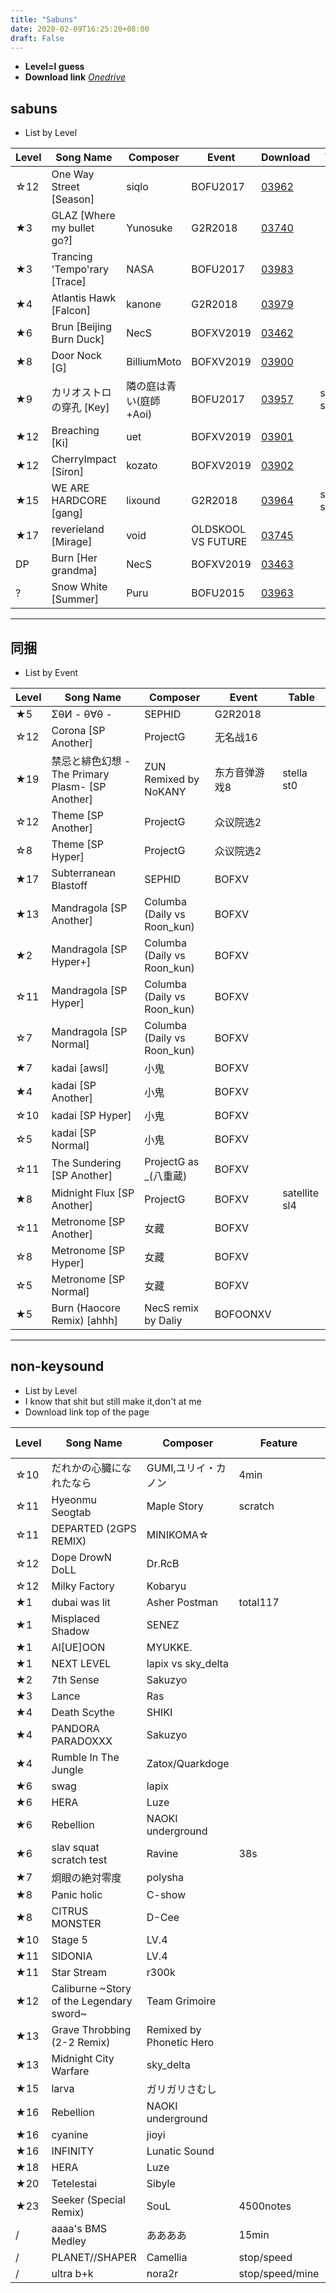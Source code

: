 ```yaml
---
title: "Sabuns"
date: 2020-02-09T16:25:20+08:00
draft: False
---
```


<!-- more -->

- **Level=I guess**
- __Download link__
[*Onedrive*](https://cosmiccat-my.sharepoint.com/:f:/g/personal/hakula_cosmiccat_net/Ekk2jS3iwv1Ct3jaIwj0-_QBFObj5zyI8uDtDBKZATfUZg?e=Wvyn0g)
## sabuns
- List by Level

Level | Song Name | Composer | Event | Download | Table
--- | --- | --- | --- | --- | ---
☆12 | One Way Street [Season] | siqlo | BOFU2017 | [03962](http://gnqg.rosx.net/upload/upload.cgi?get=03962) 
★3 | GLAZ [Where my bullet go?] | Yunosuke | G2R2018 | [03740](http://gnqg.rosx.net/upload/upload.cgi?get=03470)
★3 | Trancing 'Tempo'rary [Trace] | NASA | BOFU2017 | [03983](http://gnqg.rosx.net/upload/upload.cgi?get=03983)
★4 | Atlantis Hawk [Falcon] | kanone | G2R2018 | [03979](http://gnqg.rosx.net/upload/upload.cgi?get=03979)
★6 | Brun [Beijing Burn Duck] | NecS | BOFXV2019 | [03462](http://gnqg.rosx.net/upload/upload.cgi?get=03462)
★8 | Door Nock [G] | BilliumMoto | BOFXV2019 | [03900](http://gnqg.rosx.net/upload/upload.cgi?get=03900)
★9 | カリオストロの穿孔 [Key] | 隣の庭は青い(庭師+Aoi) | BOFU2017 | [03957](http://gnqg.rosx.net/upload/upload.cgi?get=03957) | satellite sl5
★12 | Breaching [Ki] | uet | BOFXV2019 | [03901](http://gnqg.rosx.net/upload/upload.cgi?get=03901)
★12 | CherryImpact [Siron] | kozato | BOFXV2019 | [03902](http://gnqg.rosx.net/upload/upload.cgi?get=03902)
★15 | WE ARE HARDCORE [gang] | lixound | G2R2018 | [03964](http://gnqg.rosx.net/upload/upload.cgi?get=03964) | satellite sl9
★17 | reverieland [Mirage] | void | OLDSKOOL VS FUTURE | [03745](http://gnqg.rosx.net/upload/upload.cgi?get=03745)
DP | Burn [Her grandma] | NecS | BOFXV2019 | [03463](http://gnqg.rosx.net/upload/upload.cgi?get=03463)
? | Snow White [Summer] | Puru | BOFU2015 | [03963](http://gnqg.rosx.net/upload/upload.cgi?get=03963)

---  
## 同捆
- List by Event

Level | Song Name | Composer | Event | Table
--- | --- | --- | --- | ---
★5 | ΣθИ - θ∀θ - | SEPHID | G2R2018
☆12 | Corona [SP Another] | ProjectG | 无名战16
★19 | 禁忌と緋色幻想 -The Primary Plasm- [SP Another] | ZUN Remixed by NoKANY | 东方音弹游戏8 | stella st0
☆12 | Theme [SP Another] | ProjectG | 众议院选2
☆8 | Theme [SP Hyper] | ProjectG | 众议院选2
★17 | Subterranean Blastoff | SEPHID | BOFXV
★13 | Mandragola [SP Another] | Columba (Daily vs Roon_kun) | BOFXV
★2 | Mandragola [SP Hyper+] | Columba (Daily vs Roon_kun) | BOFXV
☆11 | Mandragola [SP Hyper] | Columba (Daily vs Roon_kun) | BOFXV
☆7 | Mandragola [SP Normal] | Columba (Daily vs Roon_kun) | BOFXV
★7 | kadai [awsl] | 小鬼 | BOFXV
★4 | kadai [SP Another] | 小鬼 | BOFXV
☆10 | kadai [SP Hyper] | 小鬼 | BOFXV
☆5 | kadai [SP Normal] | 小鬼 | BOFXV
☆11 | The Sundering [SP Another] | ProjectG as _(八重蔵)  | BOFXV
★8 | Midnight Flux [SP Another] | ProjectG | BOFXV | satellite sl4
☆11 | Metronome [SP Another] | 女藏 | BOFXV
☆8 | Metronome [SP Hyper] | 女藏 | BOFXV
☆5 | Metronome [SP Normal] | 女藏 | BOFXV
★5 | Burn (Haocore Remix) [ahhh] | NecS remix by Daliy | BOFOONXV

---
## non-keysound
- List by Level
- I know that shit but still make it,don't at me
- Download link top of the page

Level | Song Name | Composer | Feature | From (Game)
--- | --- | --- | --- | ---
☆10 | だれかの心臓になれたなら | GUMI,ユリイ・カノン | 4min | 
☆11 | Hyeonmu Seogtab | Maple Story | scratch | Maple Story
☆11 | DEPARTED (2GPS REMIX) | MINIKOMA☆ |  | Tone sphere
☆12 | Dope DrowN DoLL | Dr.RcB |  | O2JAMU
☆12 | Milky Factory | Kobaryu |  | 
★1 | dubai was lit | Asher Postman | total117 | 
★1 | Misplaced Shadow | SENEZ |  | O2JAMU
★1 | AI[UE]OON | MYUKKE. |  | Arcaea
★1 | NEXT LEVEL | lapix vs sky_delta |  | 
★2 | 7th Sense | Sakuzyo |  | maimai
★3 | Lance | Ras |  | maimai
★4 | Death Scythe | SHIKI |  | maimai
★4 | PANDORA PARADOXXX | Sakuzyo |  | maimai
★4 | Rumble In The Jungle | Zatox/Quarkdoge |  | Flex Air 3
★6 | swag | lapix |  | 
★6 | HERA | Luze |  | maimai
★6 | Rebellion | NAOKI underground |  | Cross X Beat
★6 | slav squat scratch test | Ravine | 38s | 
★7 | 炯眼の絶対零度 | polysha |  | DYNAMIX
★8 | Panic holic | C-show |  | Sound Voltex
★8 | CITRUS MONSTER | D-Cee |  | maimai
★10 | Stage 5 | LV.4 |  | 
★11 | SIDONIA | LV.4 |  | 
★11 | Star Stream | r300k |  | O2JAMU
★12 | Caliburne ~Story of the Legendary sword~ | Team Grimoire |  | maimai
★13 | Grave Throbbing (2-2 Remix) | Remixed by Phonetic Hero |  | Crypt of the NecroDancer
★13 | Midnight City Warfare | sky_delta |  | JUBEAT
★15 | larva | ガリガリさむし |  | maimai
★16 | Rebellion | NAOKI underground |  | Cross X Beat
★16 | cyanine | jioyi |  | lanota
★16 | INFINITY | Lunatic Sound |  | EZ2AC
★18 | HERA | Luze |  | maimai
★20 | Tetelestai | Sibyle |  | 
★23 | Seeker (Special Remix) | SouL | 4500notes | 
/ | aaaa's BMS Medley | ああああ | 15min | 
/ | PLANET//SHAPER | Camellia | stop/speed | 
/ | ultra b+k | nora2r | stop/speed/mine | 